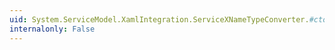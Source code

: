 ```yaml
---
uid: System.ServiceModel.XamlIntegration.ServiceXNameTypeConverter.#ctor
internalonly: False
---
```

